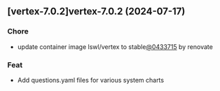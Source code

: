 

## [vertex-7.0.2]vertex-7.0.2 (2024-07-17)

### Chore



- update container image lswl/vertex to stable[@0433715](https://github.com/0433715) by renovate

### Feat



- Add questions.yaml files for various system charts